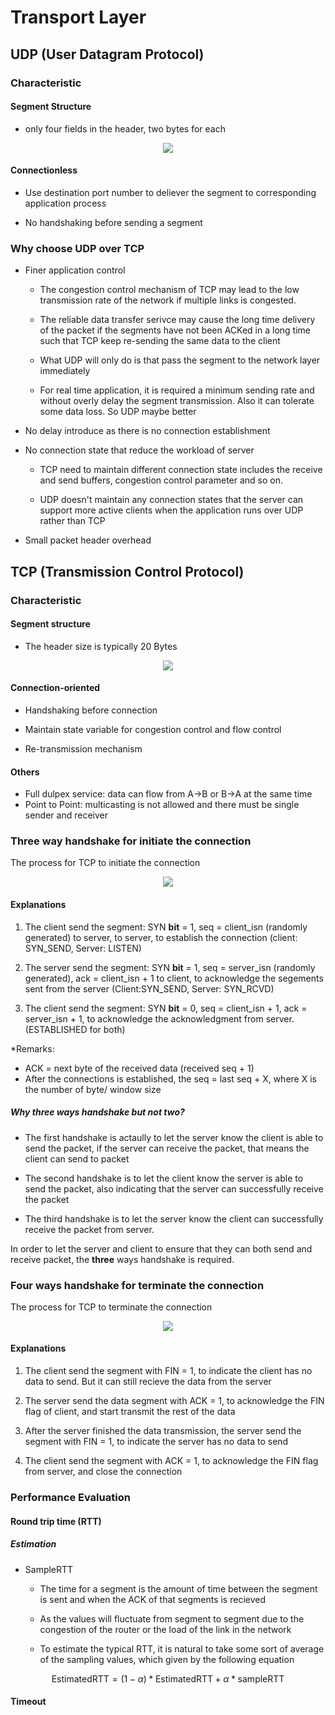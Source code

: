 # Transport Layer
## UDP (User Datagram Protocol)
### Characteristic
#### Segment Structure
* only four fields in the header, two bytes for each
<p align="center"> 
<img src="img/udp.png" />
</p>

#### Connectionless
  
  * Use destination port number to deliever the segment to corresponding application process
  
  * No handshaking before sending a segment

### Why choose UDP over TCP
*   Finer application control
   
       * The congestion control mechanism of TCP may lead to the low transmission rate of the network if multiple links is congested.
  
       * The reliable data transfer serivce may cause the long time delivery of the packet if the segments have not been ACKed in a long time such that TCP keep re-sending the same data to the client   
  
       * What UDP will only do is that pass the segment to the network layer immediately   
   
       * For real time application, it is required a minimum sending rate and without overly delay the segment transmission.  Also it can tolerate some data loss. So UDP maybe better
  
*   No delay introduce as there is no connection establishment

*   No connection state that reduce the workload of server
  
       * TCP need to maintain different connection state includes the receive and send buffers, congestion control parameter and so on.
  
       * UDP doesn't maintain any connection states that the server can support more active clients when the application runs over UDP rather than TCP

* Small packet header overhead
  
## TCP (Transmission Control Protocol)
### Characteristic
#### Segment structure
* The header size is typically 20 Bytes 
<p align="center"> 
<img src="img/tcp.png" />
</p>

#### Connection-oriented
* Handshaking before connection

* Maintain state variable for congestion control and flow control
  
* Re-transmission mechanism 
#### Others
* Full dulpex service: data can flow from A->B or B->A at the same time 
*  Point to Point: multicasting is not allowed and there must be single sender and receiver

### Three way handshake for initiate the connection
The process for TCP to initiate the connection
<p align="center"> 
<img src="img/3-way-handshakes.png" />
</p>

#### Explanations
1. The client send the segment: SYN **bit** = 1, seq = client_isn (randomly generated) to server, to server, to establish the connection (client: SYN_SEND, Server: LISTEN)
   
2. The server send the segment: SYN **bit** = 1, seq = server_isn (randomly generated), ack = client_isn + 1 to client, to acknowledge the segements sent from the server (Client:SYN_SEND, Server: SYN_RCVD)
   
3. The client send the segment: SYN **bit** = 0, seq = client_isn + 1, ack = server_isn + 1, to acknowledge the acknowledgment from server. (ESTABLISHED for both)

*Remarks: 
* ACK = next byte of the received data (received seq + 1)
* After the connections is established, the seq = last seq + X, where X is the number of byte/ window size

##### Why three ways handshake but not two?
* The first handshake is actaully to let the server know the client is able to send the packet, if the server can receive the packet, that means the client can send to packet 
   
* The second handshake is to let the client know the server is able to send the packet, also indicating that the server can successfully receive the packet
  
*  The third handshake is to let the server know the client can successfully receive the packet from server.

In order to let the server and client to ensure that they can both send and receive packet, the **three** ways handshake is required.

### Four ways handshake for terminate the connection
The process for TCP to terminate the connection
<p align="center"> 
<img src="img/4-ways-handshakes.png" />
</p>

#### Explanations
1. The client send the segment with FIN = 1, to indicate the client has no data to send. But it can still recieve the data from the server
   
2. The server send the data segment with ACK = 1, to acknowledge the FIN flag of client, and start transmit the rest of the data
   
3. After the server finished the data transmission, the server send the segment with FIN = 1, to indicate the server has no data to send

4. The client send the segment with ACK = 1, to acknowledge the FIN flag from server, and close the connection 


### Performance Evaluation 

#### Round trip time (RTT)

##### Estimation
* SampleRTT
  
  * The time for a segment is the amount of time between the segment is sent and when the ACK of that segments is recieved
  
  * As the values will fluctuate from segment to segment due to the congestion of the router or the load of the link in the network
  
  * To estimate the typical RTT, it is natural to take some sort of average of the sampling values, which given by the following equation  

$$
       \text{EstimatedRTT} = (1 - \alpha) * \text{EstimatedRTT} + \alpha * \text{sampleRTT}
$$
#### Timeout 